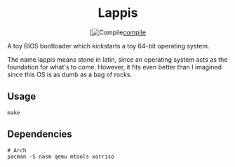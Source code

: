 


<div align="center">

# Lappis

[![Compile][compile-badge][compile]

</div>

A toy BIOS bootloader which kickstarts a toy 64-bit operating system.

The name lappis means stone in latin, since an operating system acts as the
foundation for what's to come. However, it fits even better than I imagined
since this OS is as dumb as a bag of rocks.

## Usage

```
make
```

## Dependencies

```
# Arch
pacman -S nasm qemu mtools xorriso
```

[compile-badge]: https://github.com/karlek/lappis/actions/workflows/build.yml/badge.svg?branch=main
[compile]: https://github.com/karlek/lappis/actions/workflows/build.yml
